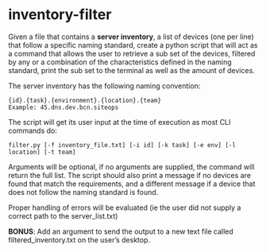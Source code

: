 # inventory-filter

Given a file that contains a **server inventory**, a list of devices (one per line) that follow a specific naming standard, create a python script that will act as a command that allows the user to retrieve a sub set of the devices, filtered by any or a combination of the characteristics defined in the naming standard, print the sub set to the terminal as well as the amount of devices.

The server inventory has the following naming convention:


    {id}.{task}.{environment}.{location}.{team}
    Example: 45.dns.dev.bcn.siteops

The script will get its user input at the time of execution as most CLI commands do: 

    filter.py [-f inventory_file.txt] [-i id] [-k task] [-e env] [-l location] [-t team]

Arguments will be optional, if no arguments are supplied, the command will return the full list. The script should also print a message if no devices are found that match the requirements, and a different message if a device that does not follow the naming standard is found.

Proper handling of errors will be evaluated (ie the user did not supply a correct path to the server_list.txt)

**BONUS**: Add an argument to send the output to a new text file called filtered_inventory.txt on the user’s desktop. 
